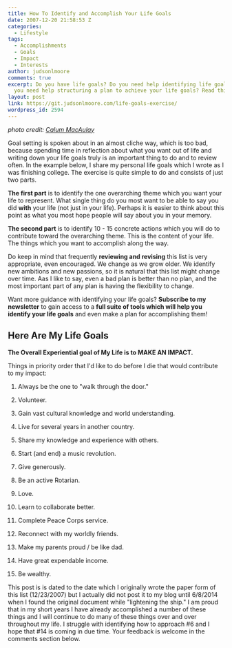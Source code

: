```yaml
---
title: How To Identify and Accomplish Your Life Goals
date: 2007-12-20 21:58:53 Z
categories:
  - Lifestyle
tags:
  - Accomplishments
  - Goals
  - Impact
  - Interests
author: judsonlmoore
comments: true
excerpt: Do you have life goals? Do you need help identifying life goals? Or maybe
  you need help structuring a plan to achieve your life goals? Read this now.
layout: post
link: https://git.judsonlmoore.com/life-goals-exercise/
wordpress_id: 2594
---
```


_photo credit: [Calum MacAulay](https://unsplash.com/@calum_mac)_

Goal setting is spoken about in an almost cliche way, which is too bad, because spending time in reflection about what you want out of life and writing down your life goals truly is an important thing to do and to review often. In the example below, I share my personal life goals which I wrote as I was finishing college. The exercise is quite simple to do and consists of just two parts.

**The first part** is to identify the one overarching theme which you want your life to represent. What single thing do you most want to be able to say you did **with** your life (not just in your life). Perhaps it is easier to think about this point as what you most hope people will say about you in your memory.

**The second part** is to identify 10 - 15 concrete actions which you will do to contribute toward the overarching theme. This is the content of your life. The things which you want to accomplish along the way.

Do keep in mind that frequently **reviewing and revising** this list is very appropriate, even encouraged. We change as we grow older. We identify new ambitions and new passions, so it is natural that this list might change over time. Aas I like to say, even a bad plan is better than no plan, and the most important part of any plan is having the flexibility to change.

Want more guidance with identifying your life goals? **Subscribe to my newsletter** to gain access to a **full suite of tools which will help you identify your life goals** and even make a plan for accomplishing them!

## Here Are My Life Goals

**The Overall Experiential goal of My Life is to MAKE AN IMPACT.**

Things in priority order that I'd like to do before I die that would contribute to my impact:

1. Always be the one to "walk through the door."

2) Volunteer.

3. Gain vast cultural knowledge and world understanding.

4) Live for several years in another country.

5. Share my knowledge and experience with others.

6) Start (and end) a music revolution.

7. Give generously.

8) Be an active Rotarian.

9. Love.

10) Learn to collaborate better.

11. Complete Peace Corps service.

12) Reconnect with my worldly friends.

13. Make my parents proud / be like dad.

14) Have great expendable income.

15. Be wealthy.

This post is is dated to the date which I originally wrote the paper form of this list (12/23/2007) but I actually did not post it to my blog until 6/8/2014 when I found the original document while "lightening the ship." I am proud that in my short years I have already accomplished a number of these things and I will continue to do many of these things over and over throughout my life. I struggle with identifying how to approach #6 and I hope that #14 is coming in due time. Your feedback is welcome in the comments section below.

